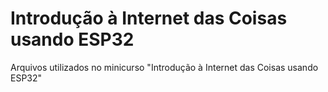 # Introdução à Internet das Coisas usando ESP32

Arquivos utilizados no minicurso "Introdução à Internet das Coisas usando ESP32"
